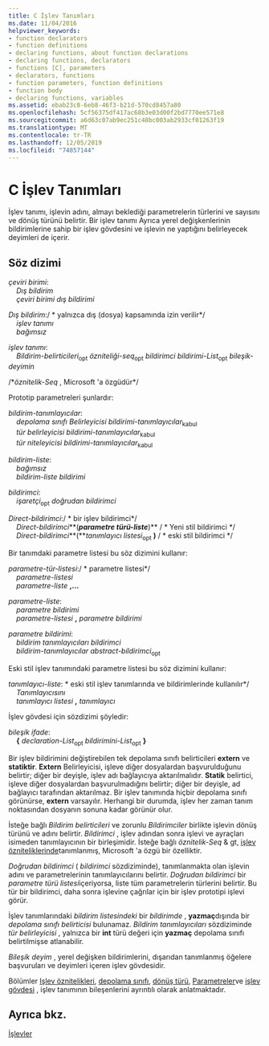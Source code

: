```yaml
---
title: C İşlev Tanımları
ms.date: 11/04/2016
helpviewer_keywords:
- function declarators
- function definitions
- declaring functions, about function declarations
- declaring functions, declarators
- functions [C], parameters
- declarators, functions
- function parameters, function definitions
- function body
- declaring functions, variables
ms.assetid: ebab23c8-6eb8-46f3-b21d-570cd8457a80
ms.openlocfilehash: 5cf56375df417ac68b3e03d00f2bd7770ee571e8
ms.sourcegitcommit: a6d63c07ab9ec251c48bc003ab2933cf01263f19
ms.translationtype: MT
ms.contentlocale: tr-TR
ms.lasthandoff: 12/05/2019
ms.locfileid: "74857144"
---
```

# <a name="c-function-definitions"></a>C İşlev Tanımları

İşlev tanımı, işlevin adını, almayı beklediği parametrelerin türlerini ve sayısını ve dönüş türünü belirtir. Bir işlev tanımı Ayrıca yerel değişkenlerinin bildirimlerine sahip bir işlev gövdesini ve işlevin ne yaptığını belirleyecek deyimleri de içerir.

## <a name="syntax"></a>Söz dizimi

*çeviri birimi*:<br/>
&nbsp;&nbsp;&nbsp;&nbsp;*Dış bildirim* <br/>
&nbsp;&nbsp;&nbsp;&nbsp;*çeviri birimi* *dış bildirimi*

*Dış bildirim*:/ \* yalnızca dış (dosya) kapsamında izin verilir\*/<br/>
&nbsp;&nbsp;&nbsp;&nbsp;*işlev tanımı*<br/>
&nbsp;&nbsp;&nbsp;&nbsp;*bağımsız*

*işlev tanımı*:<br/>
&nbsp;&nbsp;&nbsp;&nbsp;*Bildirim-belirticileri*<sub>opt</sub> *özniteliği-seq*<sub>opt</sub> *bildirimci* *bildirimi-List*<sub>opt</sub> *bileşik-deyimin*

/\**öznitelik-Seq* , Microsoft 'a özgüdür\*/

Prototip parametreleri şunlardır:

*bildirim-tanımlayıcılar*:<br/>
&nbsp;&nbsp;&nbsp;&nbsp;*depolama sınıfı Belirleyicisi* *bildirimi-tanımlayıcılar*<sub>kabul</sub> <br/>
&nbsp;&nbsp;&nbsp;&nbsp;*tür belirleyicisi* *bildirimi-tanımlayıcılar*<sub>kabul</sub><br/>
&nbsp;&nbsp;&nbsp;&nbsp;*tür niteleyicisi* *bildirimi-tanımlayıcılar*<sub>kabul</sub>

*bildirim-liste*:<br/>
&nbsp;&nbsp;&nbsp;&nbsp;*bağımsız*<br/>
&nbsp;&nbsp;&nbsp;&nbsp;*bildirim-liste* *bildirimi*

*bildirimci*:<br/>
&nbsp;&nbsp;&nbsp;&nbsp;*işaretçi*<sub>opt</sub> *doğrudan bildirimci*

*Direct-bildirimci*:/ \* bir işlev bildirimci\*/<br/>
&nbsp;&nbsp;&nbsp;&nbsp;*Direct-bildirimci***(***parametre türü-liste***)**  / \* Yeni stil bildirimci      \*/<br/>
&nbsp;&nbsp;&nbsp;&nbsp;*Direct-bildirimci***(***tanımlayıcı listesi*<sub>opt</sub> **)**  / \* eski stil bildirimci    \*/

Bir tanımdaki parametre listesi bu söz dizimini kullanır:

*parametre-tür-listesi*:/ \* parametre listesi\*/<br/>
&nbsp;&nbsp;&nbsp;&nbsp;*parametre-listesi* <br/>
&nbsp;&nbsp;&nbsp;&nbsp;*parametre-liste* **,...**

*parametre-liste*:<br/>
&nbsp;&nbsp;&nbsp;&nbsp;*parametre bildirimi*<br/>
&nbsp;&nbsp;&nbsp;&nbsp;*parametre-listesi* **,**  *parametre bildirimi*

*parametre bildirimi*:<br/>
&nbsp;&nbsp;&nbsp;&nbsp;*bildirim tanımlayıcıları* *bildirimci*<br/>
&nbsp;&nbsp;&nbsp;&nbsp;*bildirim-tanımlayıcılar* *abstract-bildirimci*<sub>opt</sub>

Eski stil işlev tanımındaki parametre listesi bu söz dizimini kullanır:

*tanımlayıcı-liste*: \* eski stil işlev tanımlarında ve bildirimlerinde kullanılır\*/<br/>
&nbsp;&nbsp;&nbsp;&nbsp;*Tanımlayıcısını*<br/>
&nbsp;&nbsp;&nbsp;&nbsp;*tanımlayıcı listesi* **,**  *tanımlayıcı*

İşlev gövdesi için sözdizimi şöyledir:

*bileşik ifade*:<br/>
&nbsp;&nbsp;&nbsp;&nbsp;**{** *declaration-List*<sub>opt</sub> *bildirimini-List*<sub>opt</sub> **}**

Bir işlev bildirimini değiştirebilen tek depolama sınıfı belirticileri **extern** ve **statiktir**. **Extern** Belirleyicisi, işleve diğer dosyalardan başvurulduğunu belirtir; diğer bir deyişle, işlev adı bağlayıcıya aktarılmalıdır. **Statik** belirtici, işleve diğer dosyalardan başvurulmadığını belirtir; diğer bir deyişle, ad bağlayıcı tarafından aktarılmaz. Bir işlev tanımında hiçbir depolama sınıfı görünürse, **extern** varsayılır. Herhangi bir durumda, işlev her zaman tanım noktasından dosyanın sonuna kadar görünür olur.

İsteğe bağlı *Bildirim belirticileri* ve zorunlu *Bildirimciler* birlikte işlevin dönüş türünü ve adını belirtir. *Bildirimci* , işlev adından sonra işlevi ve ayraçları isimeden tanımlayıcının bir birleşimidir. İsteğe bağlı *öznitelik-Seq* & gt, [işlev özniteliklerinde](../c-language/function-attributes.md)tanımlanmış, Microsoft 'a özgü bir özelliktir.

*Doğrudan bildirimci* ( *bildirimci* sözdiziminde), tanımlanmakta olan işlevin adını ve parametrelerinin tanımlayıcılarını belirtir. *Doğrudan bildirimci* bir *parametre türü listesi*içeriyorsa, liste tüm parametrelerin türlerini belirtir. Bu tür bir bildirimci, daha sonra işlevine çağrılar için bir işlev prototipi işlevi görür.

İşlev tanımlarındaki *bildirim listesindeki* bir *bildirimde* , **yazmaç**dışında bir *depolama sınıfı belirticisi* bulunamaz. *Bildirim tanımlayıcıları* sözdiziminde *tür belirleyicisi* , yalnızca bir **int** türü değeri için **yazmaç** depolama sınıfı belirtilmişse atlanabilir.

*Bileşik deyim* , yerel değişken bildirimlerini, dışarıdan tanımlanmış öğelere başvuruları ve deyimleri içeren işlev gövdesidir.

Bölümler [Işlev öznitelikleri](../c-language/function-attributes.md), [depolama sınıfı](../c-language/storage-class.md), [dönüş türü](../c-language/return-type.md), [Parametreler](../c-language/parameters.md)ve [işlev gövdesi](../c-language/function-body.md) , işlev tanımının bileşenlerini ayrıntılı olarak anlatmaktadır.

## <a name="see-also"></a>Ayrıca bkz.

[İşlevler](../c-language/functions-c.md)
